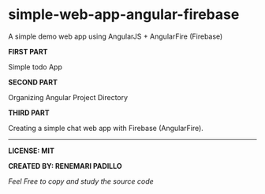 # simple-web-app-angular-firebase
A simple demo web app using AngularJS + AngularFire (Firebase)

**FIRST PART**

Simple todo App

**SECOND PART**

Organizing Angular Project Directory

**THIRD PART**

Creating a simple chat web app with Firebase (AngularFire).

--------------------------

**LICENSE: MIT**

**CREATED BY: RENEMARI PADILLO**

*Feel Free to copy and study the source code*
